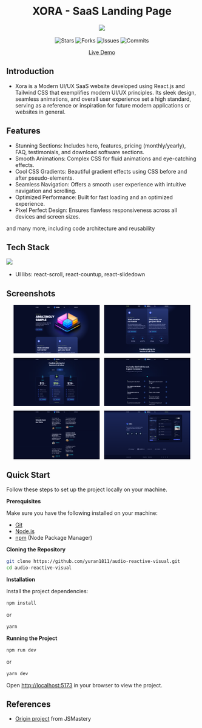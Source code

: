 <h1 align="center">XORA - SaaS Landing Page</h1>
<p align="center">
  <img src="https://raw.githubusercontent.com/catppuccin/catppuccin/main/assets/palette/macchiato.png" width="400" />
</p>

<p align="center">
  <img alt="Stars" src="https://badgen.net/github/stars/yuran1811/saas-landing-page-xora">
  <img alt="Forks" src="https://badgen.net/github/forks/yuran1811/saas-landing-page-xora">
  <img alt="Issues" src="https://badgen.net/github/issues/yuran1811/saas-landing-page-xora">
  <img alt="Commits" src="https://badgen.net/github/commits/yuran1811/saas-landing-page-xora">
</p>

<div align="center"><a href="https://saas-landing-page-xora-kappa.vercel.app/" target="_blank">Live Demo</a></div>

## Introduction

- Xora is a Modern UI/UX SaaS website developed using React.js and Tailwind CSS that exemplifies modern UI/UX principles. Its sleek design, seamless animations, and overall user experience set a high standard, serving as a reference or inspiration for future modern applications or websites in general.

## Features

- Stunning Sections: Includes hero, features, pricing (monthly/yearly), FAQ, testimonials, and download software sections.
- Smooth Animations: Complex CSS for fluid animations and eye-catching effects.
- Cool CSS Gradients: Beautiful gradient effects using CSS before and after pseudo-elements.
- Seamless Navigation: Offers a smooth user experience with intuitive navigation and scrolling.
- Optimized Performance: Built for fast loading and an optimized experience.
- Pixel Perfect Design: Ensures flawless responsiveness across all devices and screen sizes.

and many more, including code architecture and reusability

## Tech Stack

<img src="https://skill-icons-livid.vercel.app/icons?i=react,tailwind,ts,vite&gap=60" height="36" />

- UI libs: react-scroll, react-countup, react-slidedown

## Screenshots

<div style="display:flex;flex-wrap:wrap;gap:12px;justify-content:center">
    <img src="./public/screenshots/hero.png" style="width:45%">
    <img src="./public/screenshots/features.png" style="width:45%">
    <img src="./public/screenshots/pricing.png" style="width:45%">
    <img src="./public/screenshots/faq.png" style="width:45%">
    <img src="./public/screenshots/testimonials.png" style="width:45%">
    <img src="./public/screenshots/download.png" style="width:45%">
</div>

## Quick Start

Follow these steps to set up the project locally on your machine.

**Prerequisites**

Make sure you have the following installed on your machine:

- [Git](https://git-scm.com/)
- [Node.js](https://nodejs.org/en)
- [npm](https://www.npmjs.com/) (Node Package Manager)

**Cloning the Repository**

```bash
git clone https://github.com/yuran1811/audio-reactive-visual.git
cd audio-reactive-visual
```

**Installation**

Install the project dependencies:

```bash
npm install
```

or

```bash
yarn
```

**Running the Project**

```bash
npm run dev
```

or

```bash
yarn dev
```

Open [http://localhost:5173](http://localhost:5173) in your browser to view the project.

## References

- [Origin project](https://github.com/adrianhajdin/xora) from JSMastery
